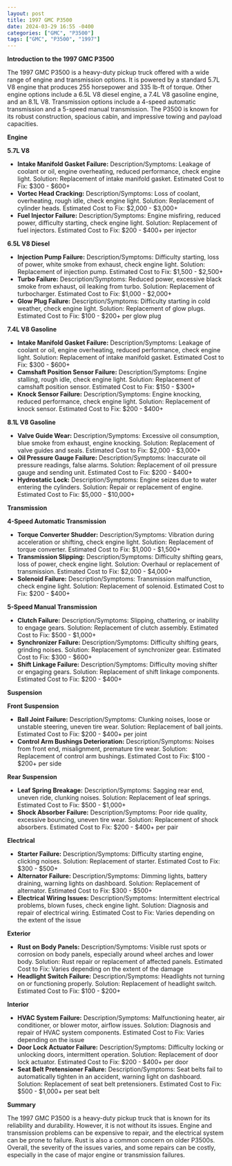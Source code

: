 ```yaml
---
layout: post
title: 1997 GMC P3500
date: 2024-03-29 16:55 -0400
categories: ["GMC", "P3500"]
tags: ["GMC", "P3500", "1997"]
---
```

**Introduction to the 1997 GMC P3500**

The 1997 GMC P3500 is a heavy-duty pickup truck offered with a wide range of engine and transmission options. It is powered by a standard 5.7L V8 engine that produces 255 horsepower and 335 lb-ft of torque. Other engine options include a 6.5L V8 diesel engine, a 7.4L V8 gasoline engine, and an 8.1L V8. Transmission options include a 4-speed automatic transmission and a 5-speed manual transmission. The P3500 is known for its robust construction, spacious cabin, and impressive towing and payload capacities.

**Engine**

**5.7L V8**
* **Intake Manifold Gasket Failure:** Description/Symptoms: Leakage of coolant or oil, engine overheating, reduced performance, check engine light. Solution: Replacement of intake manifold gasket. Estimated Cost to Fix: $300 - $600+
* **Vortec Head Cracking:** Description/Symptoms: Loss of coolant, overheating, rough idle, check engine light. Solution: Replacement of cylinder heads. Estimated Cost to Fix: $2,000 - $3,000+
* **Fuel Injector Failure:** Description/Symptoms: Engine misfiring, reduced power, difficulty starting, check engine light. Solution: Replacement of fuel injectors. Estimated Cost to Fix: $200 - $400+ per injector

**6.5L V8 Diesel**
* **Injection Pump Failure:** Description/Symptoms: Difficulty starting, loss of power, white smoke from exhaust, check engine light. Solution: Replacement of injection pump. Estimated Cost to Fix: $1,500 - $2,500+
* **Turbo Failure:** Description/Symptoms: Reduced power, excessive black smoke from exhaust, oil leaking from turbo. Solution: Replacement of turbocharger. Estimated Cost to Fix: $1,000 - $2,000+
* **Glow Plug Failure:** Description/Symptoms: Difficulty starting in cold weather, check engine light. Solution: Replacement of glow plugs. Estimated Cost to Fix: $100 - $200+ per glow plug

**7.4L V8 Gasoline**
* **Intake Manifold Gasket Failure:** Description/Symptoms: Leakage of coolant or oil, engine overheating, reduced performance, check engine light. Solution: Replacement of intake manifold gasket. Estimated Cost to Fix: $300 - $600+
* **Camshaft Position Sensor Failure:** Description/Symptoms: Engine stalling, rough idle, check engine light. Solution: Replacement of camshaft position sensor. Estimated Cost to Fix: $150 - $300+
* **Knock Sensor Failure:** Description/Symptoms: Engine knocking, reduced performance, check engine light. Solution: Replacement of knock sensor. Estimated Cost to Fix: $200 - $400+

**8.1L V8 Gasoline**
* **Valve Guide Wear:** Description/Symptoms: Excessive oil consumption, blue smoke from exhaust, engine knocking. Solution: Replacement of valve guides and seals. Estimated Cost to Fix: $2,000 - $3,000+
* **Oil Pressure Gauge Failure:** Description/Symptoms: Inaccurate oil pressure readings, false alarms. Solution: Replacement of oil pressure gauge and sending unit. Estimated Cost to Fix: $200 - $400+
* **Hydrostatic Lock:** Description/Symptoms: Engine seizes due to water entering the cylinders. Solution: Repair or replacement of engine. Estimated Cost to Fix: $5,000 - $10,000+

**Transmission**

**4-Speed Automatic Transmission**
* **Torque Converter Shudder:** Description/Symptoms: Vibration during acceleration or shifting, check engine light. Solution: Replacement of torque converter. Estimated Cost to Fix: $1,000 - $1,500+
* **Transmission Slipping:** Description/Symptoms: Difficulty shifting gears, loss of power, check engine light. Solution: Overhaul or replacement of transmission. Estimated Cost to Fix: $2,000 - $4,000+
* **Solenoid Failure:** Description/Symptoms: Transmission malfunction, check engine light. Solution: Replacement of solenoid. Estimated Cost to Fix: $200 - $400+

**5-Speed Manual Transmission**
* **Clutch Failure:** Description/Symptoms: Slipping, chattering, or inability to engage gears. Solution: Replacement of clutch assembly. Estimated Cost to Fix: $500 - $1,000+
* **Synchronizer Failure:** Description/Symptoms: Difficulty shifting gears, grinding noises. Solution: Replacement of synchronizer gear. Estimated Cost to Fix: $300 - $600+
* **Shift Linkage Failure:** Description/Symptoms: Difficulty moving shifter or engaging gears. Solution: Replacement of shift linkage components. Estimated Cost to Fix: $200 - $400+

**Suspension**

**Front Suspension**
* **Ball Joint Failure:** Description/Symptoms: Clunking noises, loose or unstable steering, uneven tire wear. Solution: Replacement of ball joints. Estimated Cost to Fix: $200 - $400+ per joint
* **Control Arm Bushings Deterioration:** Description/Symptoms: Noises from front end, misalignment, premature tire wear. Solution: Replacement of control arm bushings. Estimated Cost to Fix: $100 - $200+ per side

**Rear Suspension**
* **Leaf Spring Breakage:** Description/Symptoms: Sagging rear end, uneven ride, clunking noises. Solution: Replacement of leaf springs. Estimated Cost to Fix: $500 - $1,000+
* **Shock Absorber Failure:** Description/Symptoms: Poor ride quality, excessive bouncing, uneven tire wear. Solution: Replacement of shock absorbers. Estimated Cost to Fix: $200 - $400+ per pair

**Electrical**

* **Starter Failure:** Description/Symptoms: Difficulty starting engine, clicking noises. Solution: Replacement of starter. Estimated Cost to Fix: $300 - $500+
* **Alternator Failure:** Description/Symptoms: Dimming lights, battery draining, warning lights on dashboard. Solution: Replacement of alternator. Estimated Cost to Fix: $300 - $500+
* **Electrical Wiring Issues:** Description/Symptoms: Intermittent electrical problems, blown fuses, check engine light. Solution: Diagnosis and repair of electrical wiring. Estimated Cost to Fix: Varies depending on the extent of the issue

**Exterior**

* **Rust on Body Panels:** Description/Symptoms: Visible rust spots or corrosion on body panels, especially around wheel arches and lower body. Solution: Rust repair or replacement of affected panels. Estimated Cost to Fix: Varies depending on the extent of the damage
* **Headlight Switch Failure:** Description/Symptoms: Headlights not turning on or functioning properly. Solution: Replacement of headlight switch. Estimated Cost to Fix: $100 - $200+

**Interior**

* **HVAC System Failure:** Description/Symptoms: Malfunctioning heater, air conditioner, or blower motor, airflow issues. Solution: Diagnosis and repair of HVAC system components. Estimated Cost to Fix: Varies depending on the issue
* **Door Lock Actuator Failure:** Description/Symptoms: Difficulty locking or unlocking doors, intermittent operation. Solution: Replacement of door lock actuator. Estimated Cost to Fix: $200 - $400+ per door
* **Seat Belt Pretensioner Failure:** Description/Symptoms: Seat belts fail to automatically tighten in an accident, warning light on dashboard. Solution: Replacement of seat belt pretensioners. Estimated Cost to Fix: $500 - $1,000+ per seat belt

**Summary**

The 1997 GMC P3500 is a heavy-duty pickup truck that is known for its reliability and durability. However, it is not without its issues. Engine and transmission problems can be expensive to repair, and the electrical system can be prone to failure. Rust is also a common concern on older P3500s. Overall, the severity of the issues varies, and some repairs can be costly, especially in the case of major engine or transmission failures.
